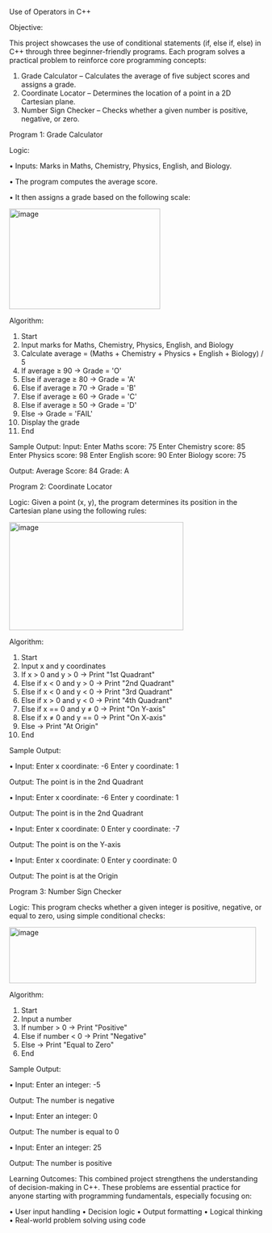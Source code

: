 Use of Operators in C++


Objective:

This project showcases the use of conditional statements (if, else if, else) in C++ through three beginner-friendly programs. Each program solves a practical problem to reinforce core programming concepts:
1. Grade Calculator – Calculates the average of five subject scores and assigns a grade.
2. Coordinate Locator – Determines the location of a point in a 2D Cartesian plane.
3. Number Sign Checker – Checks whether a given number is positive, negative, or zero.
   
Program 1: Grade Calculator

Logic:

• Inputs: Marks in Maths, Chemistry, Physics, English, and Biology.

• The program computes the average score.

• It then assigns a grade based on the following scale:

  <img width="299" height="199" alt="image" src="https://github.com/user-attachments/assets/7d6d1492-f7bf-40c4-abab-600eca773f23" />

Algorithm:

1. Start
2. Input marks for Maths, Chemistry, Physics, English, and Biology
3. Calculate average = (Maths + Chemistry + Physics + English + Biology) / 5
4. If average ≥ 90 → Grade = 'O'
5. Else if average ≥ 80 → Grade = 'A'
6. Else if average ≥ 70 → Grade = 'B'
7. Else if average ≥ 60 → Grade = 'C'
8. Else if average ≥ 50 → Grade = 'D'
9. Else → Grade = 'FAIL'
10. Display the grade
11. End

Sample Output:
Input:
Enter Maths score: 75
Enter Chemistry score: 85
Enter Physics score: 98
Enter English score: 90
Enter Biology score: 75

Output:
Average Score: 84
Grade: A



Program 2: Coordinate Locator

Logic:
Given a point (x, y), the program determines its position in the Cartesian plane using the following rules:

<img width="345" height="214" alt="image" src="https://github.com/user-attachments/assets/d3c96903-6fe6-4ed6-8393-9f9aa6b15b6e" />

Algorithm: 

1. Start
2. Input x and y coordinates
3. If x > 0 and y > 0 → Print "1st Quadrant"
4. Else if x < 0 and y > 0 → Print "2nd Quadrant"
5. Else if x < 0 and y < 0 → Print "3rd Quadrant"
6. Else if x > 0 and y < 0 → Print "4th Quadrant"
7. Else if x == 0 and y ≠ 0 → Print "On Y-axis"
8. Else if x ≠ 0 and y == 0 → Print "On X-axis"
9. Else → Print "At Origin"
10. End

Sample Output: 

•	Input:
Enter x coordinate: -6
Enter y coordinate: 1

Output:
The point is in the 2nd Quadrant

•	Input:
Enter x coordinate: -6
Enter y coordinate: 1

Output:
The point is in the 2nd Quadrant

•	Input:
Enter x coordinate: 0
Enter y coordinate: -7

Output:
The point is on the Y-axis


•	Input:
Enter x coordinate: 0
Enter y coordinate: 0

Output:
The point is at the Origin


Program 3: Number Sign Checker

Logic:
This program checks whether a given integer is positive, negative, or equal to zero, using simple conditional checks:

 <img width="489" height="111" alt="image" src="https://github.com/user-attachments/assets/a07c0299-9820-4753-9b45-36635f42b8de" />

Algorithm:

1. Start
2. Input a number
3. If number > 0 → Print "Positive"
4. Else if number < 0 → Print "Negative"
5. Else → Print "Equal to Zero"
6. End

   
Sample Output:

•	Input:
Enter an integer: -5

Output:
The number is negative

•	Input:
Enter an integer: 0

Output:
The number is equal to 0

•	Input:
Enter an integer: 25

Output:
The number is positive


Learning Outcomes: 
This combined project strengthens the understanding of decision-making in C++. These problems are essential practice for anyone starting with programming fundamentals, especially focusing on:

• User input handling
• Decision logic
• Output formatting
• Logical thinking
• Real-world problem solving using code

